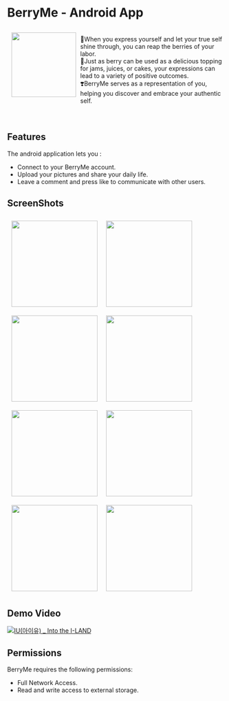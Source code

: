 # BerryMe - Android App
<img src="https://user-images.githubusercontent.com/40760917/234767191-30782279-6e4e-40c0-84ec-f07fc6a75ce9.png" align="left"
width="150" hspace="10" vspace="10">
 </br> 
🍓When you express yourself and let your true self shine through, you can reap the berries of your labor.</br> 
🍒Just as berry can be used as a delicious topping for jams, juices, or cakes, your expressions can lead to a variety of positive outcomes. </br>
❣️BerryMe serves as a representation of you, helping you discover and embrace your authentic self. 
</br></br></br>

## Features  
The android application lets you :
- Connect to your BerryMe account.
- Upload your pictures and share your daily life.
- Leave a comment and press like to communicate with other users.


## ScreenShots
<img src="https://user-images.githubusercontent.com/40760917/234768321-e7881810-4631-4fe8-ab32-7cde67cd2f89.jpg" align="left" width="200" hspace="10" vspace="10">
<img src="https://user-images.githubusercontent.com/40760917/234768409-a74d086e-0bc4-4449-a1e9-5aa08ecded43.jpg" align="left" width="200" hspace="10" vspace="10">
<img src="https://user-images.githubusercontent.com/40760917/234768422-0161b7b3-7184-4bb2-897b-169b91f485c4.jpg" align="left" width="200" hspace="10" vspace="10">
<img src="https://user-images.githubusercontent.com/40760917/234768435-cc1bd899-4984-44d2-9189-7258175b45bd.jpg" align="left" width="200" hspace="10" vspace="10">
<img src="https://user-images.githubusercontent.com/40760917/234768447-dfbf6ce3-09a1-4d23-bebd-5b219327c9f2.jpg" align="left" width="200" hspace="10" vspace="10">
<img src="https://user-images.githubusercontent.com/40760917/234768460-a8c35326-13ce-4956-a918-73b5ddcd5565.jpg" align="left" width="200" hspace="10" vspace="10">
<img src="https://user-images.githubusercontent.com/40760917/234768472-bc662175-6ce5-462e-87dc-94dc9115cee8.jpg" align="left" width="200" hspace="10" vspace="10">
<img src="https://user-images.githubusercontent.com/40760917/234768481-a04dece2-b5b3-4ce9-80be-930b440e8e7c.jpg" width="200" hspace="10" vspace="10">


## Demo Video
[![IU(아이유) _ Into the I-LAND](http://img.youtube.com/vi/W7E_GbgUWYQ/0.jpg)](https://youtu.be/W7E_GbgUWYQ?t=0s)


## Permissions
BerryMe requires the following permissions:
- Full Network Access.
- Read and write access to external storage.





